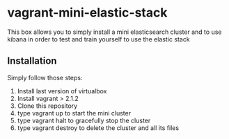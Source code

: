 # vagrant-mini-elastic-stack
This box allows you to simply install a mini elasticsearch cluster and to use kibana in order to test and train yourself to use the elastic stack
## Installation
Simply follow those steps:
1. Install last version of virtualbox
2. Install vagrant > 2.1.2
3. Clone this repository
4. type vagrant up to start the mini cluster
5. type vagrant halt to gracefully stop the cluster
6. type vagrant destroy to delete the cluster and all its files
